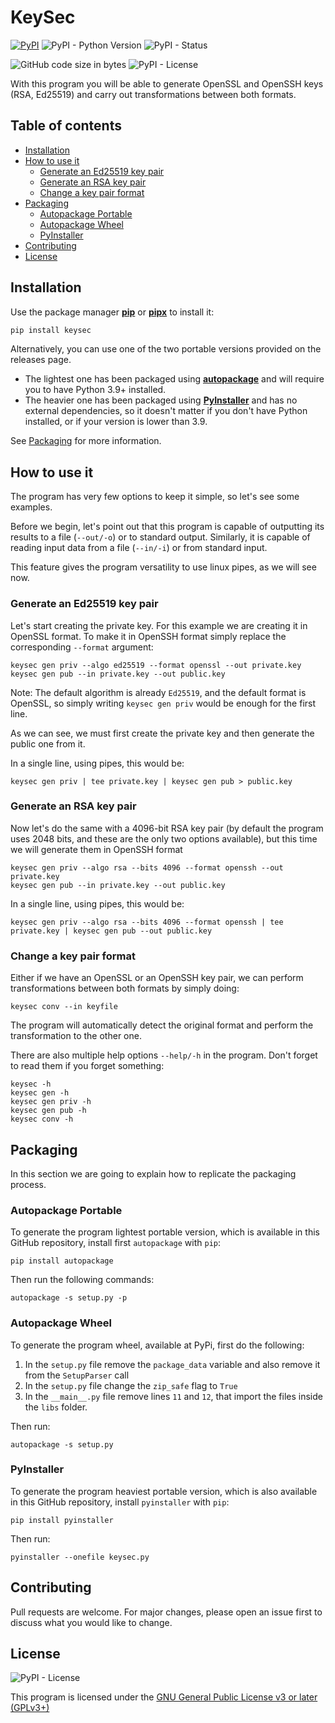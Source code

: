 # KeySec

[![PyPI](https://img.shields.io/pypi/v/keysec?label=latest)](https://pypi.org/project/keysec/)
![PyPI - Python Version](https://img.shields.io/pypi/pyversions/keysec)
![PyPI - Status](https://img.shields.io/pypi/status/keysec)

![GitHub code size in bytes](https://img.shields.io/github/languages/code-size/fernandoenzo/keysec)
![PyPI - License](https://img.shields.io/pypi/l/keysec)

With this program you will be able to generate OpenSSL and OpenSSH keys (RSA, Ed25519) and carry out transformations between both formats.

## Table of contents

<!--ts-->

* [Installation](#installation)
* [How to use it](#how-to-use-it)
  * [Generate an Ed25519 key pair](#generate-an-ed25519-key-pair)
  * [Generate an RSA key pair](#generate-an-rsa-key-pair)
  * [Change a key pair format](#change-a-key-pair-format)
* [Packaging](#packaging)
    * [Autopackage Portable](#autopackage-portable)
    * [Autopackage Wheel](#autopackage-wheel)
    * [PyInstaller](#pyinstaller)
* [Contributing](#contributing)
* [License](#license)

<!--te-->

## Installation

Use the package manager [**pip**](https://pip.pypa.io/en/stable/) or [**pipx**](https://github.com/pypa/pipx) to install it:

```bash
pip install keysec
```

Alternatively, you can use one of the two portable versions provided on the releases page.

- The lightest one has been packaged using [**autopackage**](https://pypi.org/project/autopackage/) and will require you to have Python 3.9+ installed.
- The heavier one has been packaged using [**PyInstaller**](https://pyinstaller.org) and has no external dependencies, so it doesn't matter if you don't have Python installed, or if your version is
  lower than 3.9.

See [Packaging](#packaging) for more information.

## How to use it

The program has very few options to keep it simple, so let's see some examples.

Before we begin, let's point out that this program is capable of outputting its results to a file (`--out/-o`) or to standard output.
Similarly, it is capable of reading input data from a file (`--in/-i`) or from standard input.

This feature gives the program versatility to use linux pipes, as we will see now.

### Generate an Ed25519 key pair

Let's start creating the private key. For this example we are creating it in OpenSSL format. To make it in OpenSSH format simply replace the corresponding `--format` argument:

```commandline
keysec gen priv --algo ed25519 --format openssl --out private.key
keysec gen pub --in private.key --out public.key
```

Note: The default algorithm is already `Ed25519`, and the default format is OpenSSL, so simply writing `keysec gen priv` would be enough for the first line.

As we can see, we must first create the private key and then generate the public one from it.

In a single line, using pipes, this would be:

```commandline
keysec gen priv | tee private.key | keysec gen pub > public.key
```

### Generate an RSA key pair

Now let's do the same with a 4096-bit RSA key pair (by default the program uses 2048 bits, and these are the only two options available), but this time we will generate them in OpenSSH format

```commandline
keysec gen priv --algo rsa --bits 4096 --format openssh --out private.key
keysec gen pub --in private.key --out public.key
```

In a single line, using pipes, this would be:

```commandline
keysec gen priv --algo rsa --bits 4096 --format openssh | tee private.key | keysec gen pub --out public.key
```

### Change a key pair format

Either if we have an OpenSSL or an OpenSSH key pair, we can perform transformations between both formats by simply doing:

```commandline
keysec conv --in keyfile
```

The program will automatically detect the original format and perform the transformation to the other one.

There are also multiple help options `--help/-h` in the program. Don't forget to read them if you forget something:

```commandline
keysec -h
keysec gen -h
keysec gen priv -h
keysec gen pub -h
keysec conv -h
```

## Packaging

In this section we are going to explain how to replicate the packaging process.

### Autopackage Portable

To generate the program lightest portable version, which is available in this GitHub repository, install first `autopackage` with `pip`:

```commandline
pip install autopackage
```

Then run the following commands:

```commandline
autopackage -s setup.py -p
```

### Autopackage Wheel

To generate the program wheel, available at PyPi, first do the following:
1. In the `setup.py` file remove the `package_data` variable and also remove it from the `SetupParser` call
2. In the `setup.py` file change the `zip_safe` flag to `True`
3. In the `__main__.py` file remove lines `11` and `12`, that import the files inside the `libs` folder.

Then run:

```commandline
autopackage -s setup.py
```


### PyInstaller

To generate the program heaviest portable version, which is also available in this GitHub repository, install `pyinstaller` with `pip`:

```
pip install pyinstaller
```

Then run:

```
pyinstaller --onefile keysec.py
```

## Contributing

Pull requests are welcome. For major changes, please open an issue first to discuss what you would like to change.

## License

![PyPI - License](https://img.shields.io/pypi/l/keysec)

This program is licensed under the
[GNU General Public License v3 or later (GPLv3+)](https://choosealicense.com/licenses/gpl-3.0/)
